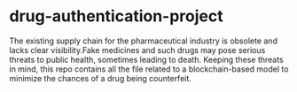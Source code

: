 # drug-authentication-project
The existing supply chain for the pharmaceutical industry is obsolete and lacks clear visibility.Fake medicines and such drugs may pose serious threats to public health, sometimes leading to death. Keeping these threats in mind, this repo contains all the file related to a blockchain-based model to minimize the chances of a drug being counterfeit.
